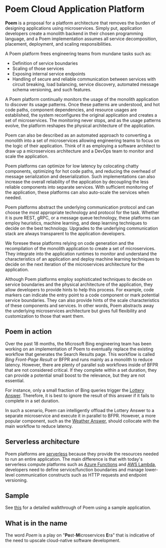 # Poem Cloud Application Platform

**Poem** is a proposal for a platform architecture that removes the burden of designing applications using microservices. Simply put, application developers create a monolith backend in their chosen programming language, and a Poem implementation assumes all service decomposition, placement, deployment, and scaling responsibilities.

A Poem platform frees engineering teams from mundane tasks such as:

- Definition of service boundaries
- Scaling of those services
- Exposing internal service endpoints
- Handling of secure and reliable communication between services with circuit breaking, load balancing, service discovery, automated message schema versioning, and such features.

A Poem platform continually monitors the usage of the monolith application to discover its usage patterns. Once these patterns are understood, and hot code paths, component dependencies, and resource usages are established, the system reconfigures the original application and creates a set of microservices. The monitoring never stops, and as the usage patterns evolve, the platform reshapes the physical architecture of the application.

Poem can also be described as an automated approach to converting a monolith into a set of microservices allowing engineering teams to focus on the logic of their application. Think of it as employing a software architect to draw up a microservices architecture and a DevOps team to monitor and scale the application.

Poem platforms can optimize for low latency by colocating chatty components, optimizing for hot code paths, and reducing the overhead of message serialization and deserialization. Such implementations can also increase the overall reliability of the application by decoupling the less reliable components into separate services. With sufficient monitoring of the application, these platforms can also auto-scale the services when needed.

Poem platforms abstract the underlying communication protocol and can choose the most appropriate technology and protocol for the task. Whether it is pure REST, gRPC, or a message queue technology, these platforms can employ heuristics, machine learning, and deep learning techniques to decide on the best technology. Upgrades to the underlying communication stack are always transparent to the application developers.

We foresee these platforms relying on code generation and the recompilation of the monolith application to create a set of microservices. They integrate into the application runtimes to monitor and understand the characteristics of an application and deploy machine learning techniques to decide on the next iteration of the microservices architecture for the application.

Although Poem platforms employ sophisticated techniques to decide on service boundaries and the physical architecture of the application, they allow developers to provide hints to help this process. For example, code markers can indicate the entry point to a code component or mark potential service boundaries. They can also provide hints of the scale characteristics of these components and services. In other words, Poem abstracts away the underlying microservices architecture but gives full flexibility and customization to those that want them.

## Poem in action

Over the past 18 months, the Microsoft Bing engineering team has been working on an implementation of Poem to eventually replace the existing workflow that generates the Search Results page. This workflow is called *Bing Front-Page Result* or BFPR and runs mainly as a monolith to reduce latency. However, there are plenty of parallel sub workflows inside of BFPR that are not considered critical. If they complete within a set duration, they can provide a potential small boost to the relevance, but they are not essential.

For instance, only a small fraction of Bing queries trigger the [Lottery Answer](https://www.bing.com/search?q=lottery). Therefore, it is best to ignore the result of this answer if it fails to complete in a set duration.

In such a scenario, Poem can intelligently offload the Lottery Answer to a separate microservice and execute it in parallel to BFPR. However, a more popular component, such as the [Weather Answer](https://www.bing.com/search?q=weather), should collocate with the main workflow to reduce latency.

## Serverless architecture

Poem platforms are [serverless](https://en.wikipedia.org/wiki/Serverless_computing) because they provide the resources needed to run an entire application. The main difference is that with today's serverless compute platforms such as [Azure Functions](https://docs.microsoft.com/en-us/azure/azure-functions/functions-overview) and [AWS Lambda](https://aws.amazon.com/lambda/), developers need to define service/function boundaries and manage lower-level communication constructs such as HTTP requests and endpoint versioning.

## Sample

See [this](showcase/QnA/) for a detailed walkthrough of Poem using a sample application.

## What is in the name

The word *Poem* is a play on "**Po**st-**M**icroservices **E**ra" that is indicative of the need to upscale cloud-native software development.
